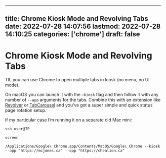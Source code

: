 
---
title: Chrome Kiosk Mode and Revolving Tabs
date: 2022-07-28 14:07:56
lastmod: 2022-07-28 14:10:25
categories: ['chrome']
draft: false
---


# Chrome Kiosk Mode and Revolving Tabs
TIL you can use Chrome to open multiple tabs in kiosk (no menu, no UI mode).

On macOS you can launch it with the `—kiosk` flag and then follow it with any number of `--app` arguments for the tabs. Combine this with an extension like [Revolver](https://chrome.google.com/webstore/detail/revolver-tabs/dlknooajieciikpedpldejhhijacnbda?hl=en) or [TabCarousel](https://chrome.google.com/webstore/detail/tabcarousel/ddldimidiliclngjipajmjjiakhbcohn?hl=en) and you’ve got a super simple and quick status page rotation setup.

If my particular case I’m running it on a separate old Mac mini:

```
ssh user@IP

screen

/Applications/Google\ Chrome.app/Contents/MacOS/Google\ Chrome --kiosk --app "https://mcjones.ca" --app "https://chealion.ca"
```


<!-- #public #chrome -->

<!-- {BearID:73D7C24F-CCA4-4B8C-BE3D-AAA40EED31A8-22769-00000B031CECFA69} -->
